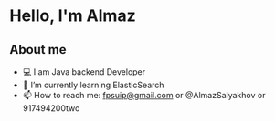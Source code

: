 # Hello, I'm Almaz
## About me
- :computer: I am Java backend Developer
- 🌱 I’m currently learning ElasticSearch
- 📫 How to reach me: fpsuip@gmail.com or @AlmazSalyakhov or 917494200two
<!--
**cool102/cool102** is a ✨ _special_ ✨ repository because its `README.md` (this file) appears on your GitHub profile.

Here are some ideas to get you started:

- 🔭 I’m currently working on ...
- 🌱 I’m currently learning ElasticSearch
- 👯 I’m looking to collaborate on ...
- 🤔 I’m looking for help with ...
- 💬 Ask me about ...
- 

-->
